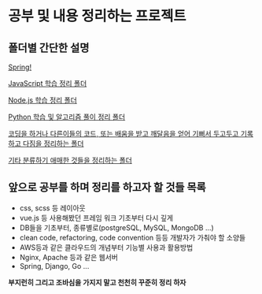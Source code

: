 # 공부 및 내용 정리하는 프로젝트

##  폴더별 간단한 설명

[Spring!]()

[JavaScript 학습 정리 폴더](https://github.com/Sung-jin/study/tree/master/javascript)

[Node.js 학습 정리 폴더](https://github.com/Sung-jin/study/tree/master/node.js)

[Python 학습 및 알고리즘 풀이 정리 폴더](https://github.com/Sung-jin/study/tree/master/python)

[코딩을 하거나 다른이들의 코드, 또는 배움을 받고 깨달음을 얻어 기뻐서 두고두고 기록하고 다짐을 정리하는 폴더](https://github.com/Sung-jin/study/tree/master/realize)

[기타 분류하기 애매한 것들을 정리하는 폴더](https://github.com/Sung-jin/study/tree/master/ETC)

##  앞으로 공부를 하며 정리를 하고자 할 것들 목록

* css, scss 등 레이아웃
* vue.js 등 사용해봤던 프레임 워크 기초부터 다시 깊게
* DB들을 기초부터, 종류별로(postgreSQL, MySQL, MongoDB ...)
* clean code, refactoring, code convention 등등 개발자가 가춰야 할 소양들
* AWS등과 같은 클라우드의 개념부터 기능별 사용과 활용방법
* Nginx, Apache 등과 같은 웹서버
* Spring, Django, Go ...

**부지런히 그리고 조바심을 가지지 말고 천천히 꾸준히 정리 하자**

